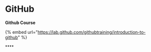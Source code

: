 # GitHub

**Github Course**

{% embed url="https://lab.github.com/githubtraining/introduction-to-github" %}

\*\*\*\*

  


